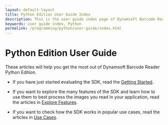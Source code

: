 ```yaml
---
layout: default-layout
title: Python Edition User Guide Index 
description: This is the user guide index page of Dynamsoft Barcode Reader Python Edition.
keywords: user guide index, Python
permalink: /programming/python/user-guide/index.html
---
```


# Python Edition User Guide

These articles will help you get the most out of Dynamsoft Barcode Reader Python Edition.

* If you have just started evaluating the SDK, read the [Getting Started]({{site.python}}user-guide.html).

* If you want to explore the many features of the SDK and learn how to use them to best process the images you read in your application, read the articles in [Explore Features]({{site.python}}user-guide/explore-features/index.html).

* If you want to check how the SDK works in popular use cases, read the articles in [Use Cases]({{site.python}}user-guide/use-cases/index.html).
